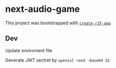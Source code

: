 # next-audio-game

This project was bootstrapped with [`create-r3f-app`](https://github.com/RenaudROHLINGER/create-r3f-app)

## Dev

Update enviroment file

Generate JWT sectret by `openssl rand -base64 32`
